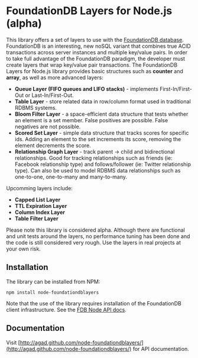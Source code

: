 FoundationDB Layers for Node.js (alpha)
===============================

This library offers a set of layers to use with the [FoundationDB database](http://www.foundationdb.com/).  FoundationDB
is an interesting, new noSQL variant that combines true ACID transactions across server instances and multiple key/value pairs.
In order to take full advantage of the FoundationDB paradigm, the developer must create layers that wrap key/value pair transactions.
The FoundationDB Layers for Node.js library provides basic structures such as **counter** and **array**, as well as more advanced layers:

- **Queue Layer (FIFO queues and LIFO stacks)** - implements First-In/First-Out or Last-In/First-Out.
- **Table Layer** - store related data in row/column format used in traditional RDBMS systems.
- **Bloom Filter Layer** - a space-efficient data structure that tests whether an element is a set member. False positives are possible.  False negatives are not possible.
- **Scored Set Layer** - simple data structure that tracks scores for specific ids.  Adding an element to the set increments its score, removing the element decrements the score.
- **Relationship Graph Layer** - track parent -> child and bidirectional relationships.  Good for tracking relationships such as friends
(ie: Facebook relationship type) and follows/follower (ie: Twitter relationship type).  Can also be used to model RDBMS data relationships such as one-to-one, one-to-many and many-to-many.

Upcomming layers include:

- **Capped List Layer**
- **TTL Expiration Layer**
- **Column Index Layer**
- **Table Filter Layer**

Please note this library is considered alpha.  Although there are functional and unit tests around the layers, no performance tuning has been done and the code is still considered very rough.  Use the layers in
real projects at your own risk.

## Installation

The library can be installed from NPM:

    npm install node-foundationdblayers

Note that the use of the library requires installation of the FoundationDB client infrastructure.  See the [FDB Node API
docs](http://www.foundationdb.com/documentation/beta1/api-node.html).

## Documentation

Visit [http://agad.github.com/node-foundationdblayers/](http://agad.github.com/node-foundationdblayers/) for API documentation.
